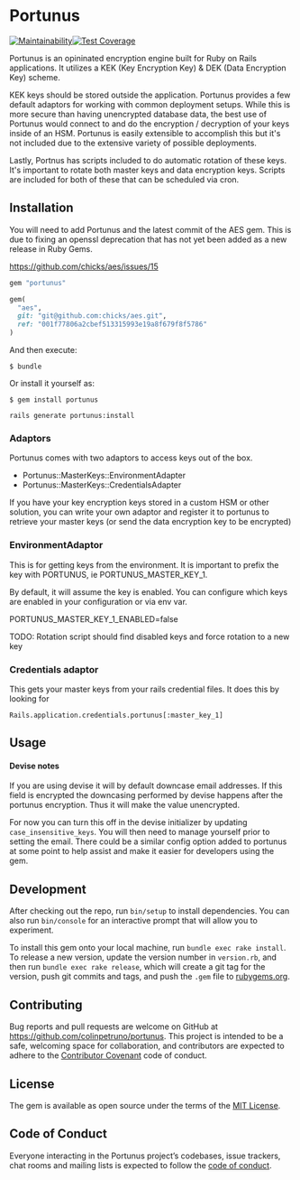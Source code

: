 # Portunus

[![Maintainability](https://api.codeclimate.com/v1/badges/8370f4feb43195c73150/maintainability)](https://codeclimate.com/github/colinpetruno/portunus/maintainability)[![Test Coverage](https://api.codeclimate.com/v1/badges/8370f4feb43195c73150/test_coverage)](https://codeclimate.com/github/colinpetruno/portunus/test_coverage)

Portunus is an opininated encryption engine built for Ruby on Rails 
applications. It utilizes a KEK (Key Encryption Key) & DEK (Data
Encryption Key) scheme. 

KEK keys should be stored outside the application. Portunus provides a 
few default adaptors for working with common deployment setups. While this
is more secure than having unencrypted database data, the best use of 
Portunus would connect to and do the encryption / decryption of your keys
inside of an HSM. Portunus is easily extensible to accomplish this but it's
not included due to the extensive variety of possible deployments.

Lastly, Portnus has scripts included to do automatic rotation of these keys.
It's important to rotate both master keys and data encryption keys. Scripts
are included for both of these that can be scheduled via cron. 

## Installation

You will need to add Portunus and the latest commit of the AES gem. This is
due to fixing an openssl deprecation that has not yet been added as a new
release in Ruby Gems. 

https://github.com/chicks/aes/issues/15

```ruby
gem "portunus"

gem(
  "aes", 
  git: "git@github.com:chicks/aes.git", 
  ref: "001f77806a2cbef513315993e19a8f679f8f5786"
)
```

And then execute:

    $ bundle

Or install it yourself as:

    $ gem install portunus

```
rails generate portunus:install
```

### Adaptors

Portunus comes with two adaptors to access keys out of the box.
- Portunus::MasterKeys::EnvironmentAdapter
- Portunus::MasterKeys::CredentialsAdapter

If you have your key encryption keys stored in a custom HSM or other solution, 
you can write your own adaptor and register it to portunus to retrieve your 
master keys (or send the data encryption key to be encrypted)

### EnvironmentAdaptor
This is for getting keys from the environment. It is important to prefix the 
key with PORTUNUS, ie PORTUNUS_MASTER_KEY_1. 

By default, it will assume the key is enabled. You can configure which keys
are enabled in your configuration or via env var.

PORTUNUS_MASTER_KEY_1_ENABLED=false

TODO: Rotation script should find disabled keys and force rotation to a new
key 

### Credentials adaptor
This gets your master keys from your rails credential files. It does this by
looking for 

```
Rails.application.credentials.portunus[:master_key_1]
```


## Usage

#### Devise notes

If you are using devise it will by default downcase email addresses. If this
field is encrypted the downcasing performed by devise happens after the 
portunus encryption. Thus it will make the value unencrypted. 

For now you can turn this off in the devise initializer by updating 
`case_insensitive_keys`. You will then need to manage yourself prior to setting
the email. There could be a similar config option added to portunus at some
point to help assist and make it easier for developers using the gem.

## Development

After checking out the repo, run `bin/setup` to install dependencies. You can 
also run `bin/console` for an interactive prompt that will allow you to 
experiment.

To install this gem onto your local machine, run `bundle exec rake install`. 
To release a new version, update the version number in `version.rb`, and then 
run `bundle exec rake release`, which will create a git tag for the version, 
push git commits and tags, and push the `.gem` file 
to [rubygems.org](https://rubygems.org).

## Contributing

Bug reports and pull requests are welcome on GitHub at 
https://github.com/colinpetruno/portunus. This project is intended to be a 
safe, welcoming space for collaboration, and contributors are expected to 
adhere to the [Contributor Covenant](http://contributor-covenant.org) code of 
conduct.

## License

The gem is available as open source under the terms of 
the [MIT License](https://opensource.org/licenses/MIT).

## Code of Conduct

Everyone interacting in the Portunus project’s codebases, issue trackers, 
chat rooms and mailing lists is expected to follow 
the [code of conduct](https://github.com/[USERNAME]/portunus/blob/master/CODE_OF_CONDUCT.md).
